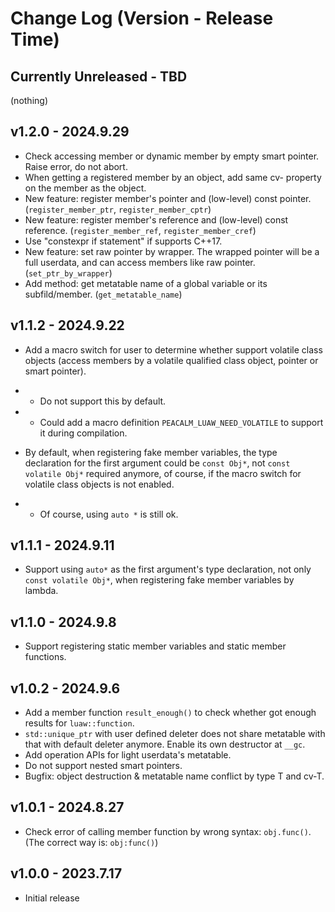 # Change Log (Version - Release Time)


## Currently Unreleased - TBD

(nothing)


## v1.2.0 - 2024.9.29

* Check accessing member or dynamic member by empty smart pointer. Raise error, do not abort.
* When getting a registered member by an object, add same cv- property on the member as the object.
* New feature: register member's pointer and (low-level) const pointer. (`register_member_ptr`, `register_member_cptr`)
* New feature: register member's reference and (low-level) const reference. (`register_member_ref`, `register_member_cref`)
* Use "constexpr if statement" if supports C++17.
* New feature: set raw pointer by wrapper. The wrapped pointer will be a full userdata, and can access members like raw pointer. (`set_ptr_by_wrapper`)
* Add method: get metatable name of a global variable or its subfild/member. (`get_metatable_name`)


## v1.1.2 - 2024.9.22

* Add a macro switch for user to determine whether support volatile class objects 
(access members by a volatile qualified class object, pointer or smart pointer). 
* * Do not support this by default.
* * Could add a macro definition `PEACALM_LUAW_NEED_VOLATILE` to support it during compilation.

* By default, when registering fake member variables, the type declaration for the first argument could be `const Obj*`, not `const volatile Obj*` required anymore, of course, if the macro switch for volatile class objects is not enabled.
* * Of course, using `auto *` is still ok.


## v1.1.1 - 2024.9.11

* Support using `auto*` as the first argument's type declaration, not only `const volatile Obj*`, when registering fake member variables by lambda.


## v1.1.0 - 2024.9.8

* Support registering static member variables and static member functions.


## v1.0.2 - 2024.9.6

* Add a member function `result_enough()` to check whether got enough results for `luaw::function`.
* `std::unique_ptr` with user defined deleter does not share metatable with that with default deleter anymore. Enable its own destructor at `__gc`.
* Add operation APIs for light userdata's metatable.
* Do not support nested smart pointers.
* Bugfix: object destruction & metatable name conflict by type T and cv-T.


## v1.0.1 - 2024.8.27

* Check error of calling member function by wrong syntax: `obj.func()`. (The correct way is: `obj:func()`)


## v1.0.0 - 2023.7.17

* Initial release

